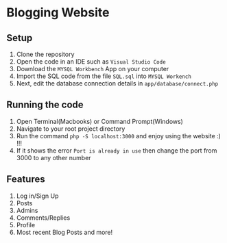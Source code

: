 # **Blogging Website**

## **Setup**
1. Clone the repository
2. Open the code in an IDE such as `Visual Studio Code`
3. Download the `MYSQL Workbench` App on your computer
4. Import the SQL code from the file `SQL.sql` into `MYSQL Workench`
5. Next, edit the database connection details in `app/database/connect.php`

## **Running the code**
1. Open Terminal(Macbooks) or Command Prompt(Windows)
2. Navigate to your root project directory
3. Run the command `php -S localhost:3000` and enjoy using the website :) !!!
4. If it shows the error `Port is already in use` then change the port from 3000 to any other number

## **Features**
1. Log in/Sign Up
2. Posts
3. Admins
4. Comments/Replies
5. Profile
6. Most recent Blog Posts
and more!

